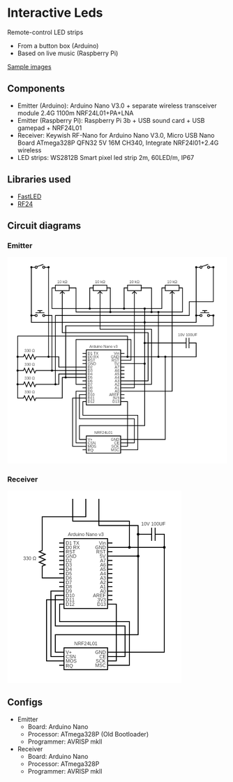 # Interactive Leds

Remote-control LED strips
- From a button box (Arduino)
- Based on live music (Raspberry Pi)

[Sample images](https://photos.app.goo.gl/HkHUnnAh49a3waEM7)

## Components

- Emitter (Arduino): Arduino Nano V3.0 + separate wireless transceiver module 2.4G 1100m NRF24L01+PA+LNA
- Emitter (Raspberry Pi): Raspberry Pi 3b + USB sound card + USB gamepad + NRF24L01
- Receiver: Keywish RF-Nano for Arduino Nano V3.0, Micro USB Nano Board ATmega328P QFN32 5V 16M CH340, Integrate NRF24l01+2.4G wireless
- LED strips: WS2812B Smart pixel led strip 2m, 60LED/m, IP67

## Libraries used

- [FastLED](https://www.arduino.cc/reference/en/libraries/fastled/)
- [RF24](https://www.arduino.cc/reference/en/libraries/rf24/)

## Circuit diagrams

### Emitter

![Emitter circuit diagram](Docs/emitter.png?raw=true "Emitter")

### Receiver

![Receiver circuit diagram](Docs/receiver.png?raw=true "Receiver")

## Configs

- Emitter
  - Board: Arduino Nano
  - Processor: ATmega328P (Old Bootloader)
  - Programmer: AVRISP mkll
- Receiver
  - Board: Arduino Nano
  - Processor: ATmega328P
  - Programmer: AVRISP mkll
